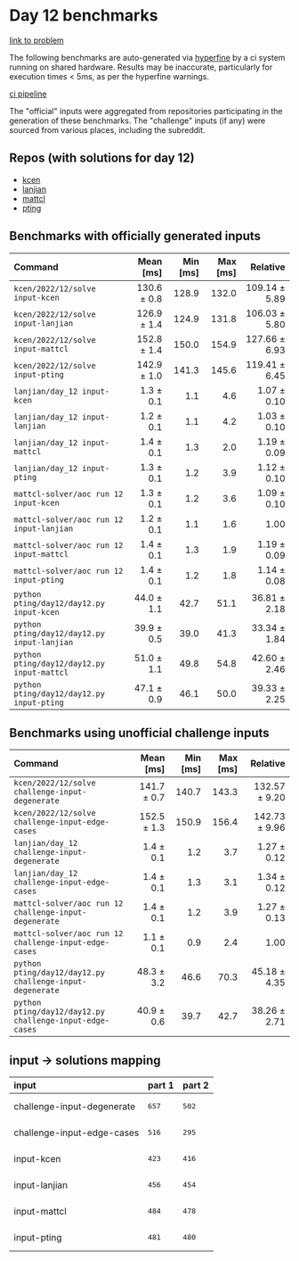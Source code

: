 # Day 12 benchmarks

[link to problem](http://adventofcode.com/2022/day/12)

The following benchmarks are auto-generated via [hyperfine](https://github.com/sharkdp/hyperfine) by a ci system running on shared hardware. Results may be inaccurate, particularly for execution times < 5ms, as per the hyperfine warnings.

[ci pipeline](http://ci.papercode.net:8080/teams/aoc2022/pipelines/aoc-compare-2022)

The "official" inputs were aggregated from repositories participating in the generation of these benchmarks. The "challenge" inputs (if any) were sourced from various places, including the subreddit.

## Repos (with solutions for day 12)


- [kcen](https://github.com/kcen/AdventOfCode)
- [lanjian](https://github.com/LanJian/aoc-2022)
- [mattcl](https://github.com/mattcl/aoc2022)
- [pting](https://github.com/pting/aoc2022)

## Benchmarks with officially generated inputs
| Command | Mean [ms] | Min [ms] | Max [ms] | Relative |
|:---|---:|---:|---:|---:|
| `kcen/2022/12/solve input-kcen` | 130.6 ± 0.8 | 128.9 | 132.0 | 109.14 ± 5.89 |
| `kcen/2022/12/solve input-lanjian` | 126.9 ± 1.4 | 124.9 | 131.8 | 106.03 ± 5.80 |
| `kcen/2022/12/solve input-mattcl` | 152.8 ± 1.4 | 150.0 | 154.9 | 127.66 ± 6.93 |
| `kcen/2022/12/solve input-pting` | 142.9 ± 1.0 | 141.3 | 145.6 | 119.41 ± 6.45 |
| `lanjian/day_12 input-kcen` | 1.3 ± 0.1 | 1.1 | 4.6 | 1.07 ± 0.10 |
| `lanjian/day_12 input-lanjian` | 1.2 ± 0.1 | 1.1 | 4.2 | 1.03 ± 0.10 |
| `lanjian/day_12 input-mattcl` | 1.4 ± 0.1 | 1.3 | 2.0 | 1.19 ± 0.09 |
| `lanjian/day_12 input-pting` | 1.3 ± 0.1 | 1.2 | 3.9 | 1.12 ± 0.10 |
| `mattcl-solver/aoc run 12 input-kcen` | 1.3 ± 0.1 | 1.2 | 3.6 | 1.09 ± 0.10 |
| `mattcl-solver/aoc run 12 input-lanjian` | 1.2 ± 0.1 | 1.1 | 1.6 | 1.00 |
| `mattcl-solver/aoc run 12 input-mattcl` | 1.4 ± 0.1 | 1.3 | 1.9 | 1.19 ± 0.09 |
| `mattcl-solver/aoc run 12 input-pting` | 1.4 ± 0.1 | 1.2 | 1.8 | 1.14 ± 0.08 |
| `python pting/day12/day12.py input-kcen` | 44.0 ± 1.1 | 42.7 | 51.1 | 36.81 ± 2.18 |
| `python pting/day12/day12.py input-lanjian` | 39.9 ± 0.5 | 39.0 | 41.3 | 33.34 ± 1.84 |
| `python pting/day12/day12.py input-mattcl` | 51.0 ± 1.1 | 49.8 | 54.8 | 42.60 ± 2.46 |
| `python pting/day12/day12.py input-pting` | 47.1 ± 0.9 | 46.1 | 50.0 | 39.33 ± 2.25 |
## Benchmarks using unofficial challenge inputs
| Command | Mean [ms] | Min [ms] | Max [ms] | Relative |
|:---|---:|---:|---:|---:|
| `kcen/2022/12/solve challenge-input-degenerate` | 141.7 ± 0.7 | 140.7 | 143.3 | 132.57 ± 9.20 |
| `kcen/2022/12/solve challenge-input-edge-cases` | 152.5 ± 1.3 | 150.9 | 156.4 | 142.73 ± 9.96 |
| `lanjian/day_12 challenge-input-degenerate` | 1.4 ± 0.1 | 1.2 | 3.7 | 1.27 ± 0.12 |
| `lanjian/day_12 challenge-input-edge-cases` | 1.4 ± 0.1 | 1.3 | 3.1 | 1.34 ± 0.12 |
| `mattcl-solver/aoc run 12 challenge-input-degenerate` | 1.4 ± 0.1 | 1.2 | 3.9 | 1.27 ± 0.13 |
| `mattcl-solver/aoc run 12 challenge-input-edge-cases` | 1.1 ± 0.1 | 0.9 | 2.4 | 1.00 |
| `python pting/day12/day12.py challenge-input-degenerate` | 48.3 ± 3.2 | 46.6 | 70.3 | 45.18 ± 4.35 |
| `python pting/day12/day12.py challenge-input-edge-cases` | 40.9 ± 0.6 | 39.7 | 42.7 | 38.26 ± 2.71 |

## input -> solutions mapping
|input|part 1|part 2|
|:---|:---|:---|
|challenge-input-degenerate|<pre>657</pre>|<pre>502</pre>|
|challenge-input-edge-cases|<pre>516</pre>|<pre>295</pre>|
|input-kcen|<pre>423</pre>|<pre>416</pre>|
|input-lanjian|<pre>456</pre>|<pre>454</pre>|
|input-mattcl|<pre>484</pre>|<pre>478</pre>|
|input-pting|<pre>481</pre>|<pre>480</pre>|

